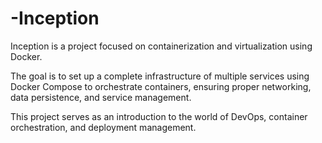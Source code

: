 # -Inception

Inception is a project focused on containerization and virtualization using Docker.

The goal is to set up a complete infrastructure of multiple services using Docker Compose to orchestrate containers, ensuring proper networking, data persistence, and service management.

This project serves as an introduction to the world of DevOps, container orchestration, and deployment management.